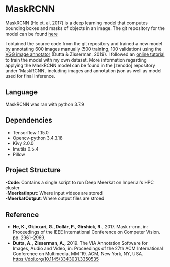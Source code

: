 # MaskRCNN
MaskRCNN (He et. al, 2017) is a deep learning model that computes bounding boxes and masks of objects in an image. The git repository for the model can be found [here](https://github.com/matterport/Mask_RCNN)

I obtained the source code from the git repository and trained a new model by annotating 600 images manually (500 training, 100 validation) using the [VGG image annotator](https://www.robots.ox.ac.uk/~vgg/software/via/via-1.0.6.html) (Dutta & Zisserman, 2019). I followed an [online tutorial](https://thebinarynotes.com/how-to-train-mask-r-cnn-on-the-custom-dataset/) to train the model with my own dataset. More information regarding applying the MaskRCNN model can be found in the [zenodo] repository under 'MaskRCNN', including images and annotation json as well as model used for final inference.

## Language
MaskRCNN was ran with python 3.7.9

## Dependencies
- Tensorflow 1.15.0
- Opencv-python 3.4.3.18
- Kivy 2.0.0
- Imutils 0.5.4
- Pillow

## Project Structure
**-Code**: Contains a single script to run Deep Meerkat on Imperial's HPC cluster  
**-MeerkatInput**: Where input videos are stored  
**-MeerkatOutput**: Where output files are stroed  


## Reference
- **He, K., Gkioxari, G., Dollár, P., Girshick, R.**, 2017. Mask r-cnn, in: Proceedings of the IEEE International Conference on Computer Vision. pp. 2961–2969. 
- **Dutta, A., Zisserman, A.,** 2019. The VIA Annotation Software for Images, Audio and Video, in: Proceedings of the 27th ACM International Conference on Multimedia, MM ’19. ACM, New York, NY, USA. https://doi.org/10.1145/3343031.3350535
